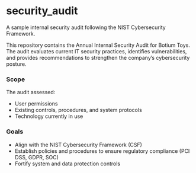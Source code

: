 # security_audit
A sample internal security audit following the NIST Cybersecurity Framework.

This repository contains the Annual Internal Security Audit for Botium Toys. The audit evaluates current IT security practices, identifies vulnerabilities, and provides recommendations to strengthen the company’s cybersecurity posture.

### Scope

The audit assessed:

- User permissions
- Existing controls, procedures, and system protocols
- Technology currently in use

### Goals

- Align with the NIST Cybersecurity Framework (CSF)
- Establish policies and procedures to ensure regulatory compliance (PCI DSS, GDPR, SOC)
- Fortify system and data protection controls
